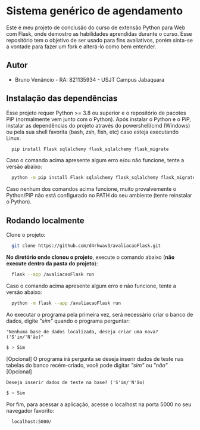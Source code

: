 
# Sistema genérico de agendamento

Este é meu projeto de conclusão do curso de extensão Python para Web com Flask, 
onde demostro as habilidades aprendidas durante o curso.
Esse repositório tem o objetivo de ser usado para fins avaliativos,
porém sinta-se a vontade para fazer um fork e alterá-lo como bem entender.
## Autor

- Bruno Venâncio - RA: 821135934 - USJT Campus Jabaquara


## Instalação das dependências

Esse projeto requer Python >= 3.8 ou superior e o repositório de pacotes PiP 
(normalmente vem junto com o Python).
Após instalar o Python e o PiP, instalar as dependências do projeto
através do powershell/cmd (Windows) ou pela sua shell favorita (bash, zsh, fish, etc)
caso esteja executando Linux.

```bash
  pip install Flask sqlalchemy flask_sqlalchemy flask_migrate
```

Caso o comando acima apresente algum erro e/ou não funcione,
tente a versão abaixo:

```bash
  python -m pip install Flask sqlalchemy flask_sqlalchemy flask_migrate
```

Caso nenhum dos comandos acima funcione, muito provalvemente o Python/PiP
não está configurado no PATH do seu ambiente (tente reinstalar o Python). 
## Rodando localmente

Clone o projeto:

```bash
  git clone https://github.com/d4rkwav3/avaliacaoFlask.git
```

**No diretório onde clonou o projeto**, execute o comando abaixo
(**não execute dentro da pasta do projeto**):

```bash
  flask --app /avaliacaoFlask run
```

Caso o comando acima apresente algum erro e não funcione,
tente a versão abaixo:

```bash
  python -m flask --app /avaliacaoFlask run
```

Ao executar o programa pela primeira vez, será necessário criar o banco de dados,
digite *"sim"* quando o programa perguntar:

``
"Nenhuma base de dados localizada, deseja criar uma nova? ('S'im/'N'ão)"
``
```bash
$ > Sim
```

[Opcional] O programa irá pergunta se deseja inserir dados de teste nas tabelas
do banco recém-criado, você pode digitar *"sim"* ou *"não"* [Opcional]

``
Deseja inserir dados de teste na base? ('S'im/'N'ão)
``
```bash
$ > Sim
```

Por fim, para acessar a aplicação, acesse o localhost na porta 5000 no seu 
navegador favorito:

```bash
  localhost:5000/
```